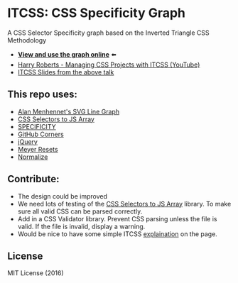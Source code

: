 # ITCSS: CSS Specificity Graph

A CSS Selector Specificity graph based on the Inverted Triangle CSS Methodology

* **[View and use the graph online](http://TheJaredWilcurt.github.io/itcss-specificity-graph)** :arrow_left:
* [Harry Roberts - Managing CSS Projects with ITCSS (YouTube)](https://www.youtube.com/watch?v=1OKZOV-iLj4&t=6m47s)
* [ITCSS Slides from the above talk](https://speakerdeck.com/dafed/managing-css-projects-with-itcss)


## This repo uses:

* [Alan Menhennet's SVG Line Graph](http://codepen.io/alanmenhennet/pen/WxrXww)
* [CSS Selectors to JS Array](http://github.com/TheJaredWilcurt/css-selectors-to-js-array)
* [SPECIFICITY](https://github.com/keeganstreet/specificity)
* [GitHub Corners](http://tholman.com/github-corners/)
* [jQuery](http://jquery.com)
* [Meyer Resets](http://github.com/TheJaredWilcurt/meyer-sass)
* [Normalize](https://necolas.github.io/normalize.css/)


## Contribute:

* The design could be improved
* We need lots of testing of the [CSS Selectors to JS Array](http://github.com/TheJaredWilcurt/css-selectors-to-js-array) library. To make sure all valid CSS can be parsed correctly.
* Add in a CSS Validator library. Prevent CSS parsing unless the file is valid. If the file is invalid, display a warning.
* Would be nice to have some simple ITCSS [explaination](http://imgur.com/a/6fS7V) on the page.


## License

MIT License (2016)
